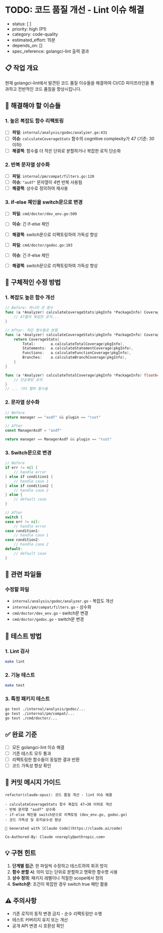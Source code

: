 # TODO: 코드 품질 개선 - Lint 이슈 해결

- status: [ ]
- priority: high (P1)
- category: code-quality
- estimated_effort: 15분
- depends_on: []
- spec_reference: golangci-lint 출력 결과

## 📋 작업 개요

현재 golangci-lint에서 발견된 코드 품질 이슈들을 해결하여 CI/CD 파이프라인을 통과하고 전반적인 코드 품질을 향상시킵니다.

## 🎯 해결해야 할 이슈들

### 1. **높은 복잡도 함수 리팩토링**
- [ ] **파일**: `internal/analysis/godoc/analyzer.go:431`
- [ ] **이슈**: `calculateCoverageStats` 함수의 cognitive complexity가 47 (기준: 30 이하)
- [ ] **해결책**: 함수를 더 작은 단위로 분할하거나 복잡한 로직 단순화

### 2. **반복 문자열 상수화**
- [ ] **파일**: `internal/pm/compat/filters.go:128`
- [ ] **이슈**: `"asdf"` 문자열이 4번 반복 사용됨
- [ ] **해결책**: 상수로 정의하여 재사용

### 3. **if-else 체인을 switch문으로 변경**
- [ ] **파일**: `cmd/doctor/dev_env.go:509`
- [ ] **이슈**: 긴 if-else 체인
- [ ] **해결책**: switch문으로 리팩토링하여 가독성 향상

- [ ] **파일**: `cmd/doctor/godoc.go:103`
- [ ] **이슈**: 긴 if-else 체인
- [ ] **해결책**: switch문으로 리팩토링하여 가독성 향상

## 🔧 구체적인 수정 방법

### 1. 복잡도 높은 함수 개선
```go
// Before: 하나의 큰 함수
func (a *Analyzer) calculateCoverageStats(pkgInfo *PackageInfo) CoverageStats {
    // 47줄의 복잡한 로직...
}

// After: 작은 함수들로 분할
func (a *Analyzer) calculateCoverageStats(pkgInfo *PackageInfo) CoverageStats {
    return CoverageStats{
        Total:       a.calculateTotalCoverage(pkgInfo),
        Statements:  a.calculateStatementCoverage(pkgInfo),
        Functions:   a.calculateFunctionCoverage(pkgInfo),
        Branches:    a.calculateBranchCoverage(pkgInfo),
    }
}

func (a *Analyzer) calculateTotalCoverage(pkgInfo *PackageInfo) float64 {
    // 단순화된 로직
}
// ... 기타 헬퍼 함수들
```

### 2. 문자열 상수화
```go
// Before
return manager == "asdf" && plugin == "rust"

// After
const ManagerAsdf = "asdf"

return manager == ManagerAsdf && plugin == "rust"
```

### 3. Switch문으로 변경
```go
// Before
if err != nil {
    // handle error
} else if condition1 {
    // handle case 1
} else if condition2 {
    // handle case 2
} else {
    // default case
}

// After
switch {
case err != nil:
    // handle error
case condition1:
    // handle case 1
case condition2:
    // handle case 2
default:
    // default case
}
```

## 📁 관련 파일들

### 수정할 파일
- `internal/analysis/godoc/analyzer.go` - 복잡도 개선
- `internal/pm/compat/filters.go` - 상수화
- `cmd/doctor/dev_env.go` - switch문 변경
- `cmd/doctor/godoc.go` - switch문 변경

## 🧪 테스트 방법

### 1. Lint 검사
```bash
make lint
```

### 2. 기능 테스트
```bash
make test
```

### 3. 특정 패키지 테스트
```bash
go test ./internal/analysis/godoc/...
go test ./internal/pm/compat/...
go test ./cmd/doctor/...
```

## ✅ 완료 기준

- [ ] 모든 golangci-lint 이슈 해결
- [ ] 기존 테스트 모두 통과
- [ ] 리팩토링한 함수들이 동일한 결과 반환
- [ ] 코드 가독성 향상 확인

## 🚀 커밋 메시지 가이드

```
refactor(claude-opus): 코드 품질 개선 - lint 이슈 해결

- calculateCoverageStats 함수 복잡도 47→30 이하로 개선
- 반복 문자열 "asdf" 상수화
- if-else 체인을 switch문으로 리팩토링 (dev_env.go, godoc.go)
- 코드 가독성 및 유지보수성 향상

🤖 Generated with [Claude Code](https://claude.ai/code)

Co-Authored-By: Claude <noreply@anthropic.com>
```

## 💡 구현 힌트

1. **단계별 접근**: 한 파일씩 수정하고 테스트하여 회귀 방지
2. **함수 분할 시**: 의미 있는 단위로 분할하고 명확한 함수명 사용
3. **상수 정의**: 패키지 레벨이나 적절한 scope에서 정의
4. **Switch문**: 조건이 복잡한 경우 switch true 패턴 활용

## ⚠️ 주의사항

- 기존 로직의 동작 변경 금지 - 순수 리팩토링만 수행
- 테스트 커버리지 유지 또는 개선
- 공개 API 변경 시 호환성 확인
